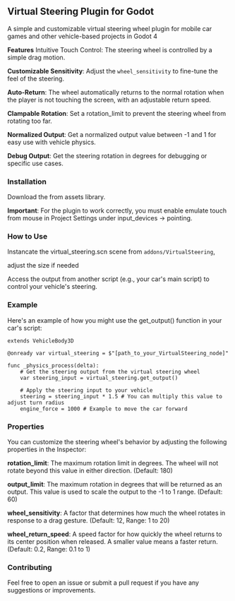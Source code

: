 ## Virtual Steering Plugin for Godot
A simple and customizable virtual steering wheel plugin for mobile car games and other vehicle-based projects in Godot 4

**Features**
Intuitive Touch Control: The steering wheel is controlled by a simple drag motion.

**Customizable Sensitivity**: Adjust the `wheel_sensitivity` to fine-tune the feel of the steering.

**Auto-Return**: The wheel automatically returns to the normal rotation when the player is not touching the screen, with an adjustable return speed.

**Clampable Rotation**: Set a rotation_limit to prevent the steering wheel from rotating too far.

**Normalized Output**: Get a normalized output value between -1 and 1 for easy use with vehicle physics.

**Debug Output**: Get the steering rotation in degrees for debugging or specific use cases.

### Installation
Download the from assets library.

**Important**: For the plugin to work correctly, you must enable emulate touch from mouse in Project Settings under input_devices -> pointing.

### How to Use
Instancate the virtual_steering.scn scene from `addons/VirtualSteering`,

adjust the size if needed

Access the output from another script (e.g., your car's main script) to control your vehicle's steering.

### Example
Here's an example of how you might use the get_output() function in your car's script:
```gdscript
extends VehicleBody3D

@onready var virtual_steering = $"[path_to_your_VirtualSteering_node]"

func _physics_process(delta):
	# Get the steering output from the virtual steering wheel
	var steering_input = virtual_steering.get_output()
	
	# Apply the steering input to your vehicle
	steering = steering_input * 1.5 # You can multiply this value to adjust turn radius
	engine_force = 1000 # Example to move the car forward
```
### Properties
You can customize the steering wheel's behavior by adjusting the following properties in the Inspector:

**rotation_limit**: The maximum rotation limit in degrees. The wheel will not rotate beyond this value in either direction. (Default: 180)

**output_limit**: The maximum rotation in degrees that will be returned as an output. This value is used to scale the output to the -1 to 1 range. (Default: 60)

**wheel_sensitivity**: A factor that determines how much the wheel rotates in response to a drag gesture. (Default: 12, Range: 1 to 20)

**wheel_return_speed**: A speed factor for how quickly the wheel returns to its center position when released. A smaller value means a faster return. (Default: 0.2, Range: 0.1 to 1)

### Contributing
Feel free to open an issue or submit a pull request if you have any suggestions or improvements.
